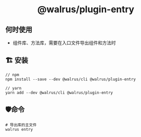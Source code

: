 <h1 align="center">
  @walrus/plugin-entry
</h1>

## 何时使用

- 组件库、方法库，需要在入口文件导出组件和方法时

## 🏗 安装

```
// npm
npm install --save --dev @walrus/cli @walrus/plugin-entry

// yarn
yarn add --dev @walrus/cli @walrus/plugin-entry
```

## 🛡命令

```
# 导出库的主文件
walrus entry
```
